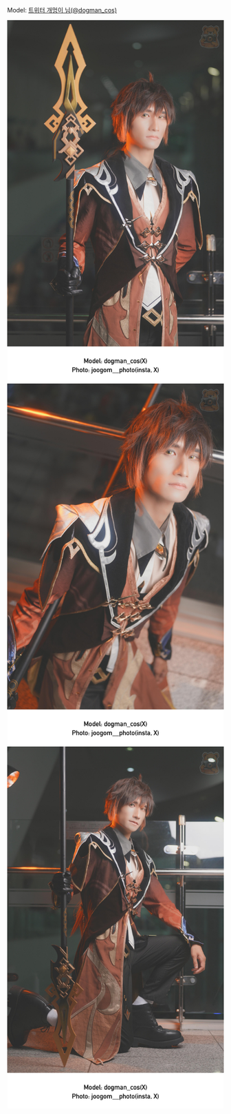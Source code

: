 ﻿---
dddd: 2024-09-21 부코 토
nickname: 개멍이
sns_type: x
sns_id: dogman_cos
---

<a name="dogman_cos"></a>
Model: <a href="https://x.com/dogman_cos" target="_blank">트위터 개멍이 님(@dogman_cos)</a>

![DSC01037.jpg](/assets/img/2024/09-21/개멍이/DSC01037.jpg)
![DSC01043.jpg](/assets/img/2024/09-21/개멍이/DSC01043.jpg)
![DSC01044.jpg](/assets/img/2024/09-21/개멍이/DSC01044.jpg)